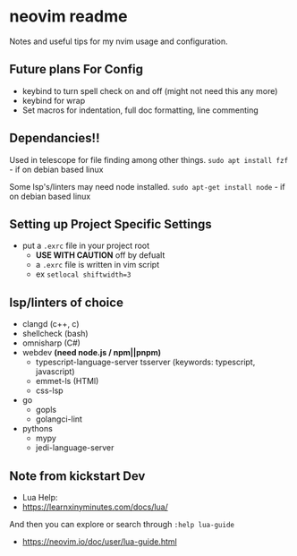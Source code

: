 # neovim readme
Notes and useful tips for my nvim usage and configuration.

## Future plans For Config
- keybind to turn spell check on and off (might not need this any more)
- keybind for wrap
- Set macros for indentation, full doc formatting, line commenting

## Dependancies!!
Used in telescope for file finding among other things.
`sudo apt install fzf` - if on debian based linux

Some lsp's/linters may need node installed.
`sudo apt-get install node` - if on debian based linux

## Setting up Project Specific Settings
- put a `.exrc` file in your project root
    - **USE WITH CAUTION** off by defualt 
    - a `.exrc` file is written in vim script
    - ex `setlocal shiftwidth=3`

## lsp/linters of choice
- clangd        (c++, c)
- shellcheck    (bash)
- omnisharp     (C#)
- webdev **(need node.js / npm||pnpm)**
    - typescript-language-server tsserver (keywords: typescript, javascript)
    - emmet-ls      (HTMl)
    - css-lsp
- go
    - gopls
    - golangci-lint
- pythons
    - mypy
    - jedi-language-server

## Note from kickstart Dev
- Lua Help:
- https://learnxinyminutes.com/docs/lua/

And then you can explore or search through `:help lua-guide`
- https://neovim.io/doc/user/lua-guide.html

